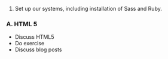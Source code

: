 1. Set up our systems, including installation of Sass and Ruby.

### A. HTML 5 

* Discuss HTML5
* Do exercise
* Discuss blog posts

